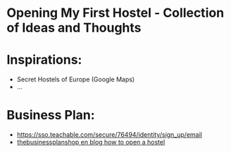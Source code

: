 Opening My First Hostel - Collection of Ideas and Thoughts
==========================================================

# Inspirations:

* Secret Hostels of Europe (Google Maps)
* ...

# Business Plan:

* https://sso.teachable.com/secure/76494/identity/sign_up/email
* [thebusinessplanshop en blog how to open a hostel](https://www.thebusinessplanshop.com/en/blog/how-to-open-a-hostel)


